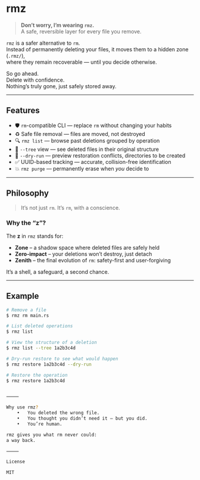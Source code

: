 # rmz

> **Don’t worry, I’m wearing `rmz`.**  
> A safe, reversible layer for every file you remove.

`rmz` is a safer alternative to `rm`.  
Instead of permanently deleting your files, it moves them to a hidden zone (`.rmz/`),  
where they remain recoverable — until you decide otherwise.

So go ahead.  
Delete with confidence.  
Nothing’s truly gone, just safely stored away.

---

## Features

- 🛡️ `rm`-compatible CLI — replace `rm` without changing your habits
- ♻️ Safe file removal — files are moved, not destroyed
- 🔍 `rmz list` — browse past deletions grouped by operation
- 🌲 `--tree` view — see deleted files in their original structure
- 🧪 `--dry-run` — preview restoration conflicts, directories to be created
- ✅ UUID-based tracking — accurate, collision-free identification
- 💥 `rmz purge` — permanently erase when *you* decide to

---

## Philosophy

> It’s not just `rm`. It’s `rm`, with a conscience.

### Why the “z”?

The **z** in `rmz` stands for:

- **Zone** – a shadow space where deleted files are safely held
- **Zero-impact** – your deletions won’t destroy, just detach
- **Zenith** – the final evolution of `rm`: safety-first and user-forgiving

It’s a shell, a safeguard, a second chance.

---

## Example

```bash
# Remove a file
$ rmz rm main.rs

# List deleted operations
$ rmz list

# View the structure of a deletion
$ rmz list --tree 1a2b3c4d

# Dry-run restore to see what would happen
$ rmz restore 1a2b3c4d --dry-run

# Restore the operation
$ rmz restore 1a2b3c4d


⸻

Why use rmz?
	•	You deleted the wrong file.
	•	You thought you didn’t need it — but you did.
	•	You’re human.

rmz gives you what rm never could:
a way back.

⸻

License

MIT
